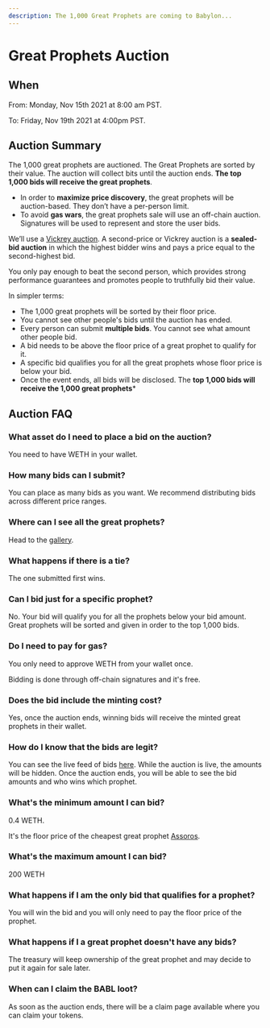 ```yaml
---
description: The 1,000 Great Prophets are coming to Babylon...
---
```


# Great Prophets Auction

## When

From: Monday, Nov 15th 2021 at 8:00 am PST.

To: Friday, Nov 19th 2021 at 4:00pm PST.

## Auction Summary

The 1,000 great prophets are auctioned. The Great Prophets are sorted by their value. The auction will collect bits until the auction ends.  **The top 1,000 bids will receive the great prophets**.

* In order to **maximize price discovery**, the great prophets will be auction-based. They don’t have a per-person limit.
* To avoid **gas wars**, the great prophets sale will use an off-chain auction. Signatures will be used to represent and store the user bids.

We’ll use a [Vickrey auction](http://timroughgarden.org/f13/l/l2.pdf). A second-price or Vickrey auction is a **sealed-bid auction** in which the highest bidder wins and pays a price equal to the second-highest bid.&#x20;

You only pay enough to beat the second person, which provides strong performance guarantees and promotes people to truthfully bid their value.

In simpler terms:

* The 1,000 great prophets will be sorted by their floor price.
* You cannot see other people's bids until the auction has ended.
* Every person can submit **multiple bids**. You cannot see what amount other people bid.
* A bid needs to be above the floor price of a great prophet to qualify for it.
* A specific bid qualifies you for all the great prophets whose floor price is below your bid.
* Once the event ends, all bids will be disclosed. The **top 1,000 bids will receive the 1,000 great prophets**\*

## Auction FAQ

### What asset do I need to place a bid on the auction?

You need to have WETH in your wallet.

### How many bids can I submit?

You can place as many bids as you want. We recommend distributing bids across different price ranges.

### Where can I see all the great prophets?

Head to the [gallery](https://www.babylon.finance/prophets/gallery?page=334).

### What happens if there is a tie?

The one submitted first wins.

### Can I bid just for a specific prophet?

No. Your bid will qualify you for all the prophets below your bid amount. Great prophets will be sorted and given in order to the top 1,000 bids.

### Do I need to pay for gas?

You only need to approve WETH from your wallet once.&#x20;

Bidding is done through off-chain signatures and it's free.

### Does the bid include the minting cost?

Yes, once the auction ends, winning bids will receive the minted great prophets in their wallet.

### How do I know that the bids are legit?

You can see the live feed of bids [here](https://babylon.finance/prophets/bids). While the auction is live, the amounts will be hidden. Once the auction ends, you will be able to see the bid amounts and who wins which prophet.&#x20;

### What's the minimum amount I can bid?

0.4 WETH.&#x20;

It's the floor price of the cheapest great prophet [Assoros](https://babylon.finance/prophets/gallery/8001).

### What's the maximum amount I can bid?

200 WETH

### What happens if I am the only bid that qualifies for a prophet?

You will win the bid and you will only need to pay the floor price of the prophet.

### What happens if I a great prophet doesn't have any bids?

The treasury will keep ownership of the great prophet and may decide to put it again for sale later.

### When can I claim the BABL loot?

As soon as the auction ends, there will be a claim page available where you can claim your tokens.



